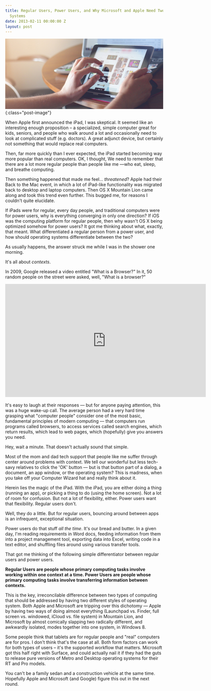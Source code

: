 ```yaml
---
title: Regular Users, Power Users, and Why Microsoft and Apple Need Two Operating
  Systems
date: 2013-02-11 00:00:00 Z
layout: post
---
```


![Image of Tablet and Computer](/assets/img/posts/regularusers.jpg){:class="post-image"}

When Apple first announced the iPad, I was skeptical. It seemed like an interesting enough proposition – a specialized, simple computer great for kids, seniors, and people who walk around a lot and occasionally need to look at complicated stuff (e.g. doctors). A great adjunct device, but certainly not something that would replace real computers.

Then, far more quickly than I ever expected, the iPad started becoming way more popular than real computers. OK, I thought, We need to remember that there are a lot more regular people than people like me —who eat, sleep, and breathe computing.

Then something happened that made me feel…  *threatened*? Apple had their Back to the Mac event, in which a lot of iPad-like functionality was migrated back to desktop and laptop computers. Then OS X Mountain Lion came along and took this trend even further. This bugged me, for reasons I couldn't quite elucidate.

If iPads were for regular, every day people, and traditional computers were for power users, why is everything converging in only one direction? If iOS was the computing platform for regular people, then why wasn't OS X being optimized somehow for power users? It got me thinking about what, exactly, that meant. What differentiated a regular person from a power user, and how should operating systems differentiate between the two?

As usually happens, the answer struck me while I was in the shower one morning.

It's all about *contexts*.

In 2009, Google released a video entitled "What is a Browser?" In it, 50 random people on the street were asked, well, "What is a browser?"

<iframe src="https://www.youtube.com/embed/o4MwTvtyrUQ?ecver=2" width="640" height="360" frameborder="0" allowfullscreen></iframe>

It's easy to laugh at their responses — but for anyone paying attention, this was a huge wake-up call. The average person had a very hard time grasping what "computer people" consider one of the most basic, fundamental principles of modern computing — that computers run programs called browsers, to access services called search engines, which return results, which lead to web pages, which (hopefully) give you answers you need.

Hey, wait a minute. That doesn't actually sound that simple.

Most of the mom and dad tech support that people like me suffer through center around problems with context. We tell our wonderful but less tech-savy relatives to click the 'OK' button — but is that button part of a dialog, a document, an app window, or the operating system? This is madness, when you take off your Computer Wizard hat and really think about it.

Herein lies the magic of the iPad. With the iPad, you are either doing a thing (running an app), or picking a thing to do (using the home screen). Not a lot of room for confusion. But not a lot of flexibility, either. Power users want that flexibility. Regular users don't.

Well, they do a little. But for regular users, bouncing around between apps is an infrequent, exceptional situation.

Power users do that stuff *all the time*. It's our bread and butter. In a given day, I'm reading requirements in Word docs, feeding information from them into a project management tool, exporting data into Excel, writing code in a text editor, and shuffling files around using various transfer tools.

That got me thinking of the following simple differentiator between regular users and power users.

**Regular Users are people whose primary computing tasks involve working within one context at a time. Power Users are people whose primary computing tasks involve transferring information between contexts.**

This is the key, irreconcilable difference between two types of computing that should be addressed by having two different styles of operating system. Both Apple and Microsoft are tripping over this dichotomy — Apple by having two ways of doing almost everything (Launchpad vs. Finder, full screen vs. windowed, iCloud vs. file system) in Mountain Lion, and Microsoft by almost comically slapping two radically different, and awkwardly isolated, modes together into one system, in Windows 8.

Some people think that tablets are for regular people and "real" computers are for pros. I don't think that's the case at all. Both form factors can work for both types of users – it's the supported workflow that matters. Microsoft got this half right with Surface, and could actually nail it if they had the guts to release pure versions of Metro and Desktop operating systems for their RT and Pro models.

You can't be a family sedan and a construction vehicle at the same time. Hopefully Apple and Microsoft (and Google) figure this out in the next round.
